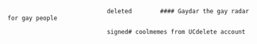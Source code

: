                                 deleted        #### Gaydar the gay radar for gay people

                                signed# coolmemes from UCdelete account 